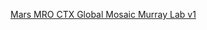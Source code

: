 
[Mars MRO CTX Global Mosaic Murray Lab v1](https://astrogeology.usgs.gov/search/map/mars-mro-ctx-global-mosaic-murray-lab-v1)


<object type="text/html" data="https://eyes.nasa.gov/apps/mrn/#/mars"  style="min-height:50vh;width:100%" />    
<object type="text/html" data="https://eyes.nasa.gov/apps/dsn-now/dsn.html" style="min-height:50vh;width:100%" />

